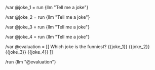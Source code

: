 /var @joke_1 = run {llm "Tell me a joke"}

/var @joke_2 = run {llm "Tell me a joke"}

/var @joke_3 = run {llm "Tell me a joke"}

/var @joke_4 = run {llm "Tell me a joke"}

/var @evaluation = [[
Which joke is the funniest?
    {{joke_1}}
    {{joke_2}}
    {{joke_3}}
    {{joke_4}}
]]

/run {llm "@evaluation"}